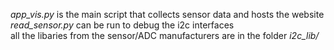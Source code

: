 *app_vis.py* is the main script that collects sensor data and hosts the website </br>
*read_sensor.py* can be run to debug the i2c interfaces </br>
all the libaries from the sensor/ADC manufacturers are in the folder *i2c_lib/*
